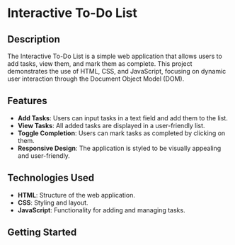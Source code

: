 # Interactive To-Do List

## Description
The Interactive To-Do List is a simple web application that allows users to add tasks, view them, and mark them as complete. This project demonstrates the use of HTML, CSS, and JavaScript, focusing on dynamic user interaction through the Document Object Model (DOM). 

## Features
- **Add Tasks**: Users can input tasks in a text field and add them to the list.
- **View Tasks**: All added tasks are displayed in a user-friendly list.
- **Toggle Completion**: Users can mark tasks as completed by clicking on them.
- **Responsive Design**: The application is styled to be visually appealing and user-friendly.

## Technologies Used
- **HTML**: Structure of the web application.
- **CSS**: Styling and layout.
- **JavaScript**: Functionality for adding and managing tasks.

## Getting Started



